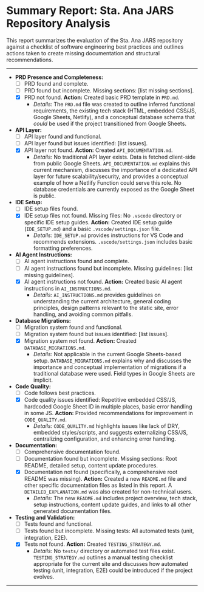 # Summary Report: Sta. Ana JARS Repository Analysis

This report summarizes the evaluation of the Sta. Ana JARS repository against a checklist of software engineering best practices and outlines actions taken to create missing documentation and structural recommendations.

---

-   **PRD Presence and Completeness:**
    -   [ ] PRD found and complete.
    -   [ ] PRD found but incomplete. Missing sections: \[list missing sections].
    -   [X] PRD not found. **Action:** Created basic PRD template in `PRD.md`.
        *   *Details:* The `PRD.md` file was created to outline inferred functional requirements, the existing tech stack (HTML, embedded CSS/JS, Google Sheets, Netlify), and a conceptual database schema that *could* be used if the project transitioned from Google Sheets.

-   **API Layer:**
    -   [ ] API layer found and functional.
    -   [ ] API layer found but issues identified: \[list issues].
    -   [X] API layer not found. **Action:** Created `API_DOCUMENTATION.md`.
        *   *Details:* No traditional API layer exists. Data is fetched client-side from public Google Sheets. `API_DOCUMENTATION.md` explains this current mechanism, discusses the importance of a dedicated API layer for future scalability/security, and provides a conceptual example of how a Netlify Function could serve this role. No database credentials are currently exposed as the Google Sheet is public.

-   **IDE Setup:**
    -   [ ] IDE setup files found.
    -   [X] IDE setup files not found. Missing files: No `.vscode` directory or specific IDE setup guides. **Action:** Created IDE setup guide (`IDE_SETUP.md`) and a basic `.vscode/settings.json` file.
        *   *Details:* `IDE_SETUP.md` provides instructions for VS Code and recommends extensions. `.vscode/settings.json` includes basic formatting preferences.

-   **AI Agent Instructions:**
    -   [ ] AI agent instructions found and complete.
    *   [ ] AI agent instructions found but incomplete. Missing guidelines: \[list missing guidelines].
    -   [X] AI agent instructions not found. **Action:** Created basic AI agent instructions in `AI_INSTRUCTIONS.md`.
        *   *Details:* `AI_INSTRUCTIONS.md` provides guidelines on understanding the current architecture, general coding principles, design patterns relevant to the static site, error handling, and avoiding common pitfalls.

-   **Database Migrations:**
    -   [ ] Migration system found and functional.
    -   [ ] Migration system found but issues identified: \[list issues].
    -   [X] Migration system not found. **Action:** Created `DATABASE_MIGRATIONS.md`.
        *   *Details:* Not applicable in the current Google Sheets-based setup. `DATABASE_MIGRATIONS.md` explains why and discusses the importance and conceptual implementation of migrations if a traditional database were used. Field types in Google Sheets are implicit.

-   **Code Quality:**
    -   [ ] Code follows best practices.
    -   [X] Code quality issues identified: Repetitive embedded CSS/JS, hardcoded Google Sheet ID in multiple places, basic error handling in some JS. **Action:** Provided recommendations for improvement in `CODE_QUALITY.md`.
        *   *Details:* `CODE_QUALITY.md` highlights issues like lack of DRY, embedded styles/scripts, and suggests externalizing CSS/JS, centralizing configuration, and enhancing error handling.

-   **Documentation:**
    -   [ ] Comprehensive documentation found.
    -   [ ] Documentation found but incomplete. Missing sections: Root README, detailed setup, content update procedures.
    -   [X] Documentation not found (specifically, a comprehensive root README was missing). **Action:** Created a new `README.md` file and other specific documentation files as listed in this report. A `DETAILED_EXPLANATION.md` was also created for non-technical users.
        *   *Details:* The new `README.md` includes project overview, tech stack, setup instructions, content update guides, and links to all other generated documentation files.

-   **Testing and Validation:**
    -   [ ] Tests found and functional.
    -   [ ] Tests found but incomplete. Missing tests: All automated tests (unit, integration, E2E).
    -   [X] Tests not found. **Action:** Created `TESTING_STRATEGY.md`.
        *   *Details:* No `tests/` directory or automated test files exist. `TESTING_STRATEGY.md` outlines a manual testing checklist appropriate for the current site and discusses how automated testing (unit, integration, E2E) could be introduced if the project evolves.
---
